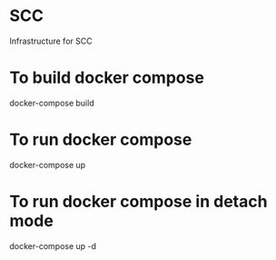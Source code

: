 # SCC
Infrastructure for SCC

# To build docker compose
docker-compose build

# To run docker compose
docker-compose up

# To run docker compose in detach mode
docker-compose up -d